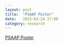 ```yaml
---
layout: post
title:  "PSAAP Poster"
date:   2015-03-24 17:00
category: research 
---
```


[PSAAP Poster]({{site.baseurl}}/assets/2015/03/24/psaap.pdf )

